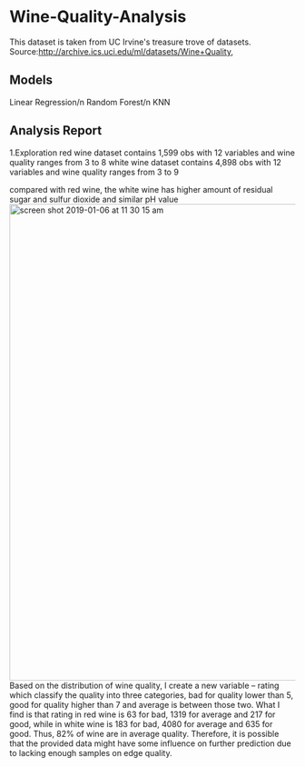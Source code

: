 # Wine-Quality-Analysis
This dataset is taken from UC Irvine's treasure trove of datasets. Source:http://archive.ics.uci.edu/ml/datasets/Wine+Quality,

## Models
Linear Regression/n
Random Forest/n
KNN

## Analysis Report
1.Exploration
red wine dataset contains 1,599 obs with 12 variables and wine quality ranges from 3 to 8
white wine dataset contains 4,898 obs with 12 variables and wine quality ranges from 3 to 9

compared with red wine, the white wine has higher amount of residual sugar and sulfur dioxide and similar pH value
<img width="839" alt="screen shot 2019-01-06 at 11 30 15 am" src="https://user-images.githubusercontent.com/31809143/50738880-84193a80-11a6-11e9-9e34-aa1b79f8fa43.png">
Based on the distribution of wine quality, I create a new variable – rating which classify the quality into three categories, bad for quality lower than 5, good for quality higher than 7 and average is between those two. What I find is that rating in red wine is 63 for bad, 1319 for average and 217 for good, while in white wine is 183 for bad, 4080 for average and 635 for good. Thus, 82% of wine are in average quality. Therefore, it is possible that the provided data might have some influence on further prediction due to lacking enough samples on edge quality. 

